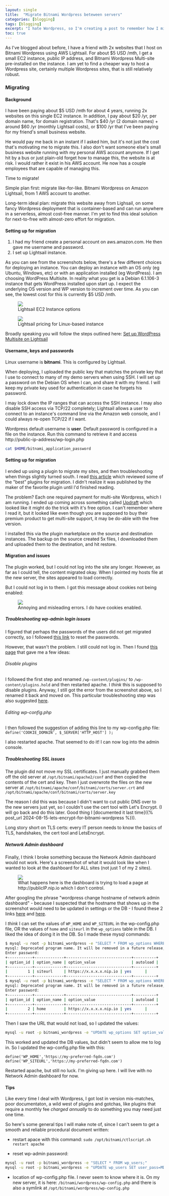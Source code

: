 ```yaml
---
layout: single
title:  "Migrate Bitnami Wordpress beteween servers"
categories: [blogging]
tags: [blogging]
excerpt: "I hate Wordpress, so I'm creating a post to remember how I migrated this site." #this is a custom variable meant for a short description to be displayed on home page
toc: true
---
```

As I've blogged about before, I have a friend with 2x websites that I host on Bitnami Wordpress using AWS Lightsail. For about $5 USD /mth, I get a small EC2 instance, public IP address, and Bitnami Wordpress Multi-site pre-installed on the instance. I am yet to find a cheaper way to host a Wordpress site, certainly multiple Wordpress sites, that is still relatively robust.

### Migrating 

#### Background
I have been paying about $5 USD /mth for about 4 years, running 2x websites on this single EC2 instance. In addition, I pay about $20 /yr, per domain name, for domain registration. That's $40 /yr (2 domain names) + around $60 /yr (monthly Lightsail costs), or $100 /yr that I've been paying for my friend's small business website.

He would pay me back in an instant if I asked him, but it's not just the cost that's motivating me to migrate this. I also don't want someone else's small business website running with my personal AWS account anymore. If I get hit by a bus or just plain-old forget how to manage this, the website is at risk. I would rather it exist in his AWS account. He now has a couple employees that are capable of managing this.

Time to migrate! 

Simple plan first: migrate like-for-like. Bitnami Wordpress on Amazon Lightsail, from 1 AWS account to another.

Long-term ideal plan: migrate this website away from Lighsail, on some fancy Wordpress deployment that is container-based and can run anywhere in a serverless, almost cost-free manner. I'm yet to find this ideal solution for next-to-free with almost-zero effort for migration.

#### Setting up for migration
1. I had my friend create a personal account on aws.amazon.com. He then gave me username and password.
2. I set up Lightsail instance. 

As you can see from the screenshots below, there's a few different choices for deploying an instance. You can deploy an instance with an OS only (eg Ubuntu, Windows, etc) or with an application installed (eg WordPress). I am choosing WordPress Multisite. In reality what you get is a Debian 6.1.106-3 instance that gets WordPress installed upon start up. I expect the underlying OS version and WP version to increment over time. As you can see, the lowest cost for this is currently $5 USD /mth.

<figure>
    <a href="/assets/wordpress-migration/lightsail-1.png"><img src="/assets/wordpress-migration/lightsail-1.png"></a>
    <figcaption>Lightsail EC2 Instance options</figcaption>
</figure>

<figure>
    <a href="/assets/wordpress-migration/lightsail-2.png"><img src="/assets/wordpress-migration/lightsail-2.png"></a>
    <figcaption>Lightsail pricing for Linux-based instance</figcaption>
</figure>

Broadly speaking you will follow the steps outlined here: [Set up WordPress Multisite on Lightsail](https://docs.aws.amazon.com/en_us/lightsail/latest/userguide/amazon-lightsail-quick-start-guide-wordpress-multisite.html)

#### Username, keys and passwords
Linux username is **bitnami**. This is configured by Lightsail.

When deploying, I uploaded the public key that matches the private key that I use to connect to many of my demo servers when using SSH. I will set up a password on the Debian OS when I can, and share it with my friend. I will keep my private key used for authentication in case he forgets his password. 

I may lock down the IP ranges that can access the SSH instance. I may also disable SSH access via TCP/22 completely; Lightsail allows a user to connect to an instance's command line via the Amazon web console, and I could always re-open TCP/22 if I want.

Wordpress default username is **user**. Default password is configured in a file on the instance. Run this command to retrieve it and access http://public-ip-address/wp-login.php

````bash
cat $HOME/bitnami_application_password
````

#### Setting up for migration

I ended up using a plugin to migrate my sites, and then troubleshooting when things slightly turned south. I read [this article](https://duplicator.com/wordpress-multisite-migration-plugin/) which reviewed some of the "best" plugins for migration. I didn't realize it was published by the maker of the favorite plugin until I'd finished reading.

The problem? Each one required payment for multi-site Wordpress, which I am running. I ended up coming across something called [Updraft](https://updraftplus.com/) which looked like it might do the trick with it's free option. I can't remember where I read it, but it looked like even though you are supposed to buy their premium product to get multi-site support, it may be do-able with the free version.

I installed this via the plugin marketplace on the source and destination instances. The backup on the source created 5x files, I downloaded them and uploaded them to the destination, and hit restore.

#### Migration and issues
The plugin worked, but I could not log into the site any longer. However, as far as I could tell, the content migrated okay. When I pointed my hosts file at the new server, the sites appeared to load correctly. 

But I could not log in to them. I got this message about cookies not being enabled:

<figure>
    <a href="/assets/wordpress-migration/wordpress-login-error-cookies.png"><img src="/assets/wordpress-migration/wordpress-login-error-cookies.png"></a>
    <figcaption>Annoying and misleading errors. I do have cookies enabled.</figcaption>
</figure>

##### Troubleshooting wp-admin login issues

I figured that perhaps the passwords of the users did not get migrated correctly, so I followed [this link](https://docs.bitnami.com/aws/apps/wordpress/administration/reset-wp-admin-password/) to reset the passwords. 

However, that wasn't the problem. I still could not log in. Then I found [this page](https://wp-staging.com/how-to-fix-the-error-cookies-are-blocked-or-not-supported-by-your-browser/) that gave me a few ideas:

###### Disable plugins

I followed the first step and renamed `/wp-content/plugins/` to `/wp-content/plugins.hold` and then restarted apache. I _think_ this is supposed to disable plugins. Anyway, I still got the error from the screenshot above, so I renamed it back and moved on. This particular troubleshooting step was also suggested [here](https://wordpress.org/documentation/article/faq-troubleshooting/#how-to-deactivate-all-plugins-when-not-able-to-access-the-administrative-menus).

###### Editing wp-config.php
I then followed the suggestion of adding this line to my wp-config.php file:
`define('COOKIE_DOMAIN', $_SERVER['HTTP_HOST'] );`

I also restarted apache. That seemed to do it! I can now log into the admin console.

##### Troubleshooting SSL issues
The plugin did not move my SSL certificates. I just manually grabbed them off the old server at `/opt/bitnami/apache2/conf` and then copied the contents of the cert and key. Then I just overwrote the files on the new server at `/opt/bitnami/apache/conf/bitnami/certs/server.crt` and `/opt/bitnami/apache/conf/bitnami/certs/server.key`

The reason I did this was because I didn't want to cut public DNS over to the new servers just yet, so I couldn't use the cert tool with Let's Encrypt. (I will go back and do this later. Good thing I [documented it last time]({% post_url 2024-08-15-lets-encrypt-for-bitnami-wordpress %})).

Long story short on TLS certs: every IT person needs to know the basics of TLS, handshakes, the cert tool and LetsEncrypt.

##### Network Admin dashboard
Finally, I think I broke something because the Network Admin dashboard would not work. Here's a screenshot of what it would look like when I wanted to look at the dashboard for ALL sites (not just 1 of my 2 sites).

<figure>
    <a href="/assets/wordpress-migration/network-admin-dashboard-error.png"><img src="/assets/wordpress-migration/network-admin-dashboard-error.png"></a>
    <figcaption>What happens here is the dashboard is trying to load a page at http://publicIP.nip.io which I don't control.</figcaption>
</figure>

After googling the phrase "wordpress change hostname of network admin dashboard" - because I suspected that the hostname that shows up in the screenshot would need to be updated in settings or the DB - I found these 2 links [here](https://stackoverflow.com/questions/40812224/wordpress-changed-hostname-cant-access-admin) and [here](https://stackoverflow.com/questions/18336538/wordpress-wp-siteurl-and-wp-home-values).

I _think_ I can set the values of `WP_HOME` and `WP_SITEURL` in the wp-config.php file, OR the values of `home` and `siteurl` in the `wp_options` table in the DB. I liked the idea of doing it in the DB. So I made these mysql commands:

````bash
$ mysql -u root -p bitnami_wordpress -e "SELECT * FROM wp_options WHERE option_name = 'siteurl';"
mysql: Deprecated program name. It will be removed in a future release, use '/opt/bitnami/mariadb/bin/mariadb' instead
Enter password:
+-----------+-------------+-----------------------------+----------+
| option_id | option_name | option_value                | autoload |
+-----------+-------------+-----------------------------+----------+
|         1 | siteurl     | https://x.x.x.x.nip.io | yes      |
+-----------+-------------+-----------------------------+----------+
$ mysql -u root -p bitnami_wordpress -e "SELECT * FROM wp_options WHERE option_name = 'home';"
mysql: Deprecated program name. It will be removed in a future release, use '/opt/bitnami/mariadb/bin/mariadb' instead
Enter password:
+-----------+-------------+-----------------------------+----------+
| option_id | option_name | option_value                | autoload |
+-----------+-------------+-----------------------------+----------+
|         2 | home        | https://x.x.x.x.nip.io | yes      |
+-----------+-------------+-----------------------------+----------+

````

Then I saw the URL that would not load, so I updated the values:
````bash
mysql -u root -p bitnami_wordpress -e "UPDATE wp_options SET option_value = 'https://my-preferred-fqdn.com' WHERE option_name = 'home' OR option_name = 'siteurl';
````

This worked and updated the DB values, but didn't seem to allow me to log in. So I updated the wp-config.php file with this:

````
define('WP_HOME','https://my-preferred-fqdn.com')
define('WP_SITEURL','https://my-preferred-fqdn.com')
````

Restarted apache, but still no luck. I'm giving up here. I will live with no Network Admin dashboard for now.


#### Tips

Like every time I deal with Wordpress, I got lost in version mis-matches, poor documentaton, a wild west of plugins and gotchas, like plugins that require a monthly fee _charged annually_ to do something you may need just one time.

So here's some general tips I will make note of, since I can't seem to get a smooth and reliable procedural document written:

- restart apace with this command:
`sudo /opt/bitnami/ctlscript.sh restart apache`

- reset wp-admin password:
```bash
mysql -u root -p bitnami_wordpress -e "SELECT * FROM wp_users;"
mysql -u root -p bitnami_wordpress -e "UPDATE wp_users SET user_pass=MD5('NEWPASSWORD') WHERE ID='ADMIN-ID';"
```

- location of wp-config.php file. I never seem to know where it is. On my new server, it is here:
`/bitnami/wordpress/wp-config.php` and there is also a symlink at `/opt/bitnami/wordpress/wp-config.php`
